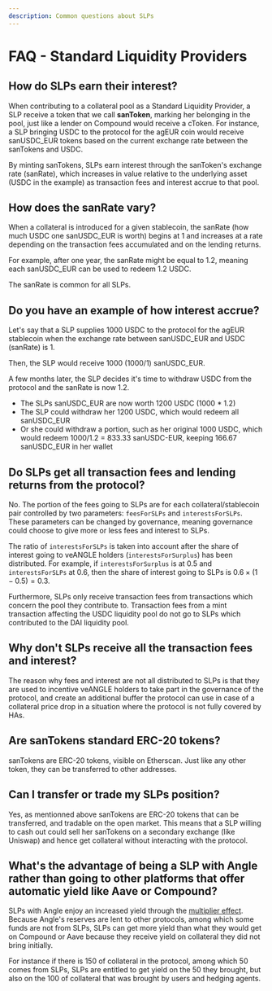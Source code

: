 ```yaml
---
description: Common questions about SLPs
---
```


# FAQ - Standard Liquidity Providers

## How do SLPs earn their interest?

When contributing to a collateral pool as a Standard Liquidity Provider, a SLP receive a token that we call **sanToken**, marking her belonging in the pool, just like a lender on Compound would receive a cToken. For instance, a SLP bringing USDC to the protocol for the agEUR coin would receive sanUSDC_EUR tokens based on the current exchange rate between the sanTokens and USDC.

By minting sanTokens, SLPs earn interest through the sanToken's exchange rate (sanRate), which increases in value relative to the underlying asset \(USDC in the example\) as transaction fees and interest accrue to that pool.

## How does the sanRate vary?

When a collateral is introduced for a given stablecoin, the sanRate \(how much USDC one sanUSDC_EUR is worth\) begins at 1 and increases at a rate depending on the transaction fees accumulated and on the lending returns.

For example, after one year, the sanRate might be equal to 1.2, meaning each sanUSDC_EUR can be used to redeem 1.2 USDC.

The sanRate is common for all SLPs.

## Do you have an example of how interest accrue?

Let's say that a SLP supplies 1000 USDC to the protocol for the agEUR stablecoin when the exchange rate between sanUSDC_EUR and USDC (sanRate) is 1.

Then, the SLP would receive 1000 \(1000/1\) sanUSDC_EUR.

A few months later, the SLP decides it's time to withdraw USDC from the protocol and the sanRate is now 1.2.

- The SLPs sanUSDC_EUR are now worth 1200 USDC \(1000 \* 1.2\)
- The SLP could withdraw her 1200 USDC, which would redeem all sanUSDC_EUR
- Or she could withdraw a portion, such as her original 1000 USDC, which would redeem 1000/1.2 = 833.33 sanUSDC-EUR, keeping 166.67 sanUSDC_EUR in her wallet

## Do SLPs get all transaction fees and lending returns from the protocol?

No. The portion of the fees going to SLPs are for each collateral/stablecoin pair controlled by two parameters: `feesForSLPs` and `interestsForSLPs`. These parameters can be changed by governance, meaning governance could choose to give more or less fees and interest to SLPs.

The ratio of `interestsForSLPs` is taken into account after the share of interest going to veANGLE holders (`interestsForSurplus`) has been distributed. For example, if `interestsForSurplus` is at 0.5 and `interestsForSLPs` at 0.6, then the share of interest going to SLPs is $0.6\times(1-0.5)=0.3$.

Furthermore, SLPs only receive transaction fees from transactions which concern the pool they contribute to. Transaction fees from a mint transaction affecting the USDC liquidity pool do not go to SLPs which contributed to the DAI liquidity pool.

## Why don't SLPs receive all the transaction fees and interest?

The reason why fees and interest are not all distributed to SLPs is that they are used to incentive veANGLE holders to take part in the governance of the protocol, and create an additional buffer the protocol can use in case of a collateral price drop in a situation where the protocol is not fully covered by HAs.

## Are sanTokens standard ERC-20 tokens?

sanTokens are ERC-20 tokens, visible on Etherscan. Just like any other token, they can be transferred to other addresses.

## Can I transfer or trade my SLPs position?

Yes, as mentionned above sanTokens are ERC-20 tokens that can be transferred, and tradable on the open market. This means that a SLP willing to cash out could sell her sanTokens on a secondary exchange (like Uniswap) and hence get collateral without interacting with the protocol.

## What's the advantage of being a SLP with Angle rather than going to other platforms that offer automatic yield like Aave or Compound?

SLPs with Angle enjoy an increased yield through the [multiplier effect](README.md#multiplier-effect). Because Angle's reserves are lent to other protocols, among which some funds are not from SLPs, SLPs can get more yield than what they would get on Compound or Aave because they receive yield on collateral they did not bring initially.

For instance if there is 150 of collateral in the protocol, among which 50 comes from SLPs, SLPs are entitled to get yield on the 50 they brought, but also on the 100 of collateral that was brought by users and hedging agents.
